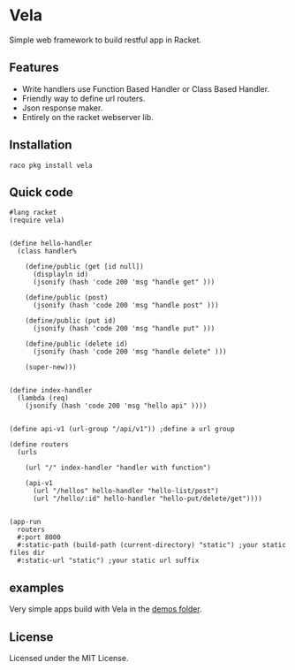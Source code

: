 Vela
========

Simple web framework to build restful app in Racket.

Features
------------
- Write handlers use Function Based Handler or Class Based Handler.
- Friendly way to define url routers.
- Json response maker.
- Entirely on the racket webserver lib.


Installation
------------

`raco pkg install vela`

Quick code
-----------

```racket
#lang racket
(require vela)


(define hello-handler
  (class handler%

    (define/public (get [id null])
      (displayln id)
      (jsonify (hash 'code 200 'msg "handle get" )))

    (define/public (post)
      (jsonify (hash 'code 200 'msg "handle post" )))
    
    (define/public (put id)
      (jsonify (hash 'code 200 'msg "handle put" )))
    
    (define/public (delete id)
      (jsonify (hash 'code 200 'msg "handle delete" )))

    (super-new)))


(define index-handler
  (lambda (req)
    (jsonify (hash 'code 200 'msg "hello api" ))))


(define api-v1 (url-group "/api/v1")) ;define a url group

(define routers
  (urls

    (url "/" index-handler "handler with function")

    (api-v1
      (url "/hellos" hello-handler "hello-list/post")
      (url "/hello/:id" hello-handler "hello-put/delete/get"))))


(app-run
  routers
  #:port 8000
  #:static-path (build-path (current-directory) "static") ;your static files dir
  #:static-url "static") ;your static url suffix

```


examples
----------
Very simple apps build with Vela in the [demos folder](https://github.com/nuty/vela/tree/master/demos).


License
-------
Licensed under the MIT License.
